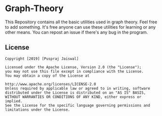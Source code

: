 # Graph-Theory
This Repository contains all the basic utilities used in graph theory. Feel free to add something.
It's free anyone can use these utilities for learning or any other means.
You can repost an issue if there's any bug in the program.

## License

```
Copyright [2019] [Puspraj Jaiswal]

Licensed under the Apache License, Version 2.0 (the "License"); 
you may not use this file except in compliance with the License. 
You may obtain a copy of the License at

http://www.apache.org/licenses/LICENSE-2.0
Unless required by applicable law or agreed to in writing, software
distributed under the License is distributed on an "AS IS" BASIS, 
WITHOUT WARRANTIES OR CONDITIONS OF ANY KIND, either express or implied.
See the License for the specific language governing permissions and limitations under the License.

